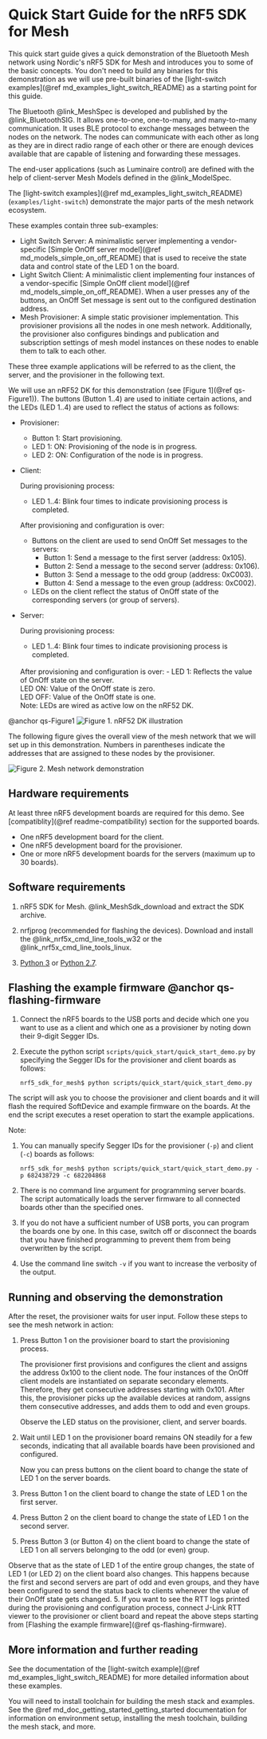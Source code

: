 # Quick Start Guide for the nRF5 SDK for Mesh

This quick start guide gives a quick demonstration of the Bluetooth Mesh
network using Nordic's nRF5 SDK for Mesh and introduces you to some of the basic concepts.
You don't need to build any binaries for this demonstration as we will use pre-built binaries of the [light-switch examples](@ref md_examples_light_switch_README)
as a starting point for this guide.

The Bluetooth @link_MeshSpec is developed and published by the
@link_BluetoothSIG<!--http://www.bluetooth.org/-->. It allows one-to-one, one-to-many, and many-to-many
communication. It uses BLE protocol to exchange messages between the nodes on the network.
The nodes can communicate with each other as long as they are in direct
radio range of each other or there are enough devices available that are
capable of listening and forwarding these messages.

The end-user applications (such as Luminaire control) are defined with the help
of client-server Mesh Models defined in the @link_ModelSpec.

The [light-switch examples](@ref md_examples_light_switch_README) (`examples/light-switch`) demonstrate the major parts of
the mesh network ecosystem.

These examples contain three sub-examples:
- Light Switch Server: A minimalistic server implementing a vendor-specific
[Simple OnOff server model](@ref md_models_simple_on_off_README) that is used to
receive the state data and control state of the LED 1 on the board.
- Light Switch Client: A minimalistic client implementing four instances of a vendor-specific
[Simple OnOff client model](@ref md_models_simple_on_off_README).
When a user presses any of the buttons, an OnOff Set message is sent out to the
configured destination address.
- Mesh Provisioner: A simple static provisioner implementation. This provisioner provisions all
the nodes in one mesh network. Additionally, the provisioner also configures bindings
and publication and subscription settings of mesh model instances on these nodes
to enable them to talk to each other.

These three example applications will be referred to as the client, the server, and the provisioner
in the following text.

We will use an nRF52 DK for this demonstration (see [Figure 1](@ref qs-Figure1)). The buttons (Button 1..4) are used
to initiate certain actions, and the LEDs (LED 1..4) are used to reflect the status of actions as follows:

- Provisioner:
  - Button 1: Start provisioning.
  - LED 1: ON: Provisioning of the node is in progress.
  - LED 2: ON: Configuration of the node is in progress.

- Client:

  During provisioning process:
  - LED 1..4: Blink four times to indicate provisioning process is completed.

  After provisioning and configuration is over:
  - Buttons on the client are used to send OnOff Set messages to the servers:
    - Button 1: Send a message to the first server (address: 0x105).
    - Button 2: Send a message to the second server (address: 0x106).
    - Button 3: Send a message to the odd group (address: 0xC003).
    - Button 4: Send a message to the even group (address: 0xC002).
  - LEDs on the client reflect the status of OnOff state of the corresponding servers (or group of servers).

- Server:

  During provisioning process:
  - LED 1..4: Blink four times to indicate provisioning process is completed.
  <br>
  After provisioning and configuration is over:
  - LED 1: Reflects the value of OnOff state on the server.
    <br>
    LED ON: Value of the OnOff state is zero.
    <br>
    LED OFF: Value of the OnOff state is one.
    <br>
    Note: LEDs are wired as active low on the nRF52 DK.


@anchor qs-Figure1
![Figure 1. nRF52 DK illustration](img/pca10040_front_v1.0.0.svg "nRF52 DK illustration")

The following figure gives the overall view of the mesh network that we will set up
in this demonstration. Numbers in parentheses indicate the addresses that are assigned
to these nodes by the provisioner.

![Figure 2. Mesh network demonstration](img/mesh-nw-demo_r02.svg "Mesh network demonstration")

## Hardware requirements
At least three nRF5 development boards are required for this demo. See [compatiblity](@ref readme-compatibility) section for the supported boards.

- One nRF5 development board for the client.
- One nRF5 development board for the provisioner.
- One or more nRF5 development boards for the servers (maximum up to 30 boards).

## Software requirements

1. nRF5 SDK for Mesh.
@link_MeshSdk_download <!-- <a href=\"http://www.nordicsemi.com/eng/Products/Bluetooth-low-energy/nRF5-SDK-for-Mesh#Downloads\">Download</a> --> and extract the SDK archive.

2. nrfjprog (recommended for flashing the devices). Download and install the
@link_nrf5x_cmd_line_tools_w32 <!-- nRF5x command line tools: http://www.nordicsemi.com/eng/nordic/Products/nRF51822/nRF5x-Command-Line-Tools-Win32/33444 -->
or the @link_nrf5x_cmd_line_tools_linux<!--nRF5x command line tools: https://www.nordicsemi.com/eng/nordic/Products/nRF51822/nRF5x-Command-Line-Tools-Linux64/51386 -->.

3. <a href="https://www.python.org/downloads/" target="_blank">Python 3</a> or <a href="https://www.python.org/downloads/" target="_blank">Python 2.7</a>.


## Flashing the example firmware @anchor qs-flashing-firmware

1. Connect the nRF5 boards to the USB ports and decide which one you want to use as a
client and which one as a provisioner by noting down their 9-digit Segger IDs.

2. Execute the python script `scripts/quick_start/quick_start_demo.py` by specifying the
   Segger IDs for the provisioner and client boards as follows:

       nrf5_sdk_for_mesh$ python scripts/quick_start/quick_start_demo.py

The script will ask you to choose the provisioner and client boards and it will flash
the required SoftDevice and example firmware on the boards. At the end the script executes a reset operation to
start the example applications.

Note:
  1. You can manually specify Segger IDs for the provisioner (`-p`) and client (`-c`) boards as follows:

         nrf5_sdk_for_mesh$ python scripts/quick_start/quick_start_demo.py -p 682438729 -c 682204868

  2. There is no command line argument for programming server boards. The script automatically
     loads the server firmware to all connected boards other than the specified ones.
  3. If you do not have a sufficient number of USB ports, you can program the boards one by one. In
    this case, switch off or disconnect the boards that you have finished programming to
    prevent them from being overwritten by the script.
  4. Use the command line switch `-v` if you want to increase the verbosity of the output.

## Running and observing the demonstration

After the reset, the provisioner waits for user input. Follow these steps to see the mesh network in action:

1. Press Button 1 on the provisioner board to start the provisioning process.

   The provisioner first provisions and configures the client and assigns the address 0x100 to the client
   node. The four instances of the OnOff client models are instantiated on separate secondary elements.
   Therefore, they get consecutive addresses starting with 0x101.
   After this, the provisioner picks up the available devices at random, assigns them consecutive addresses, and adds them to odd and even groups.

   Observe the LED status on the provisioner, client, and server boards.
2. Wait until LED 1 on the provisioner board remains ON steadily for a few seconds, indicating that
   all available boards have been provisioned and configured.

   Now you can press buttons on the client board to change the state of LED 1 on the server boards.
3. Press Button 1 on the client board to change the state of LED 1 on the first server.
4. Press Button 2 on the client board to change the state of LED 1 on the second server.
5. Press Button 3 (or Button 4) on the client board to change the state of LED 1 on all servers
belonging to the odd (or even) group.

  Observe that as the state of LED 1 of the entire group changes, the state of LED 1 (or LED 2)
  on the client board also changes. This happens because the first and second servers are part
  of odd and even groups, and they have been configured to send the status back to clients
  whenever the value of their OnOff state gets changed.
5. If you want to see the RTT logs printed during the provisioning and configuration process,
 connect J-Link RTT viewer to the provisioner or client board and repeat the above steps
 starting from [Flashing the example firmware](@ref qs-flashing-firmware).


## More information and further reading

See the documentation of the [light-switch example](@ref md_examples_light_switch_README) for more detailed information
about these examples.

You will need to install toolchain for building the mesh stack and examples.
See the @ref md_doc_getting_started_getting_started documentation for information on environment setup,
installing the mesh toolchain, building the mesh stack, and more.
